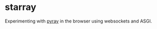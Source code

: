 # starray

Experimenting with [pyray](https://github.com/ryu577/pyray) in the browser using websockets and ASGI.
